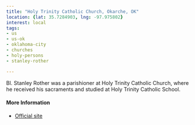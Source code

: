 ```yaml
---
title: "Holy Trinity Catholic Church, Okarche, OK"
location: {lat: 35.7284903, lng: -97.975802}
interest: local
tags:
- us
- us-ok
- oklahoma-city
- churches
- holy-persons
- stanley-rother

---
```



Bl. Stanley Rother was a parishioner at Holy Trinity Catholic Church, where he received his sacraments and studied at Holy Trinity Catholic School.

#### More Information

* [Official site](https://www.holytrinityok.org/)





